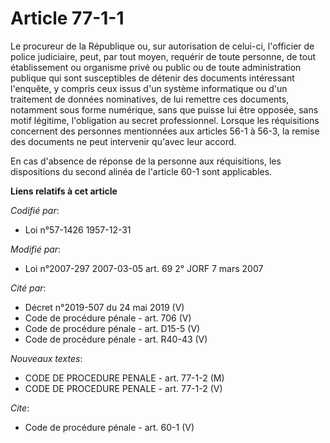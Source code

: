 # Article 77-1-1

Le procureur de la République ou, sur autorisation de celui-ci, l'officier de police judiciaire, peut, par tout moyen,
requérir de toute personne, de tout établissement ou organisme privé ou public ou de toute administration publique qui sont
susceptibles de détenir des documents intéressant l'enquête, y compris ceux issus d'un système informatique ou d'un
traitement de données nominatives, de lui remettre ces documents, notamment sous forme numérique, sans que puisse lui être
opposée, sans motif légitime, l'obligation au secret professionnel. Lorsque les réquisitions concernent des personnes
mentionnées aux articles 56-1 à 56-3, la remise des documents ne peut intervenir qu'avec leur accord. 

En cas d'absence de réponse de la personne aux réquisitions, les dispositions du second alinéa de l'article 60-1 sont
applicables.

**Liens relatifs à cet article**

_Codifié par_:

  - Loi n°57-1426 1957-12-31

_Modifié par_:

  - Loi n°2007-297 2007-03-05 art. 69 2° JORF 7 mars 2007

_Cité par_:

  - Décret n°2019-507 du 24 mai 2019 (V)
  - Code de procédure pénale - art. 706 (V)
  - Code de procédure pénale - art. D15-5 (V)
  - Code de procédure pénale - art. R40-43 (V)

_Nouveaux textes_:

  - CODE DE PROCEDURE PENALE - art. 77-1-2 (M)
  - CODE DE PROCEDURE PENALE - art. 77-1-2 (V)

_Cite_:

  - Code de procédure pénale - art. 60-1 (V)
